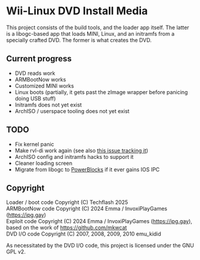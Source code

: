 # Wii-Linux DVD Install Media
This project consists of the build tools, and the loader app itself.  The latter is a libogc-based app that loads MINI, Linux, and an initramfs from a specially crafted DVD.  The former is what creates the DVD.

## Current progress
- DVD reads work
- ARMBootNow works
- Customized MINI works
- Linux boots (partially, it gets past the zImage wrapper before panicing doing USB stuff)
- Initramfs does not yet exist
- ArchISO / userspace tooling does not yet exist

## TODO
- Fix kernel panic
- Make rvl-di work again (see also [this issue tracking it](https://github.com/Wii-Linux/wii-linux-ngx/issues/6))
- ArchISO config and initramfs hacks to support it
- Cleaner loading screen
- Migrate from libogc to [PowerBlocks](https://github.com/rainbain/PowerBlocks) if it ever gains IOS IPC

## Copyright
Loader / boot code Copyright (C) Techflash 2025  
ARMBootNow code Copyright (C) 2024 Emma / InvoxiPlayGames (https://ipg.gay)  
Exploit code Copyright (C) 2024 Emma / InvoxiPlayGames (https://ipg.gay), based on the work of https://github.com/mkwcat  
DVD I/O code Copyright (C) 2007, 2008, 2009, 2010 emu_kidid  

As necessitated by the DVD I/O code, this project is licensed under the GNU GPL v2.

